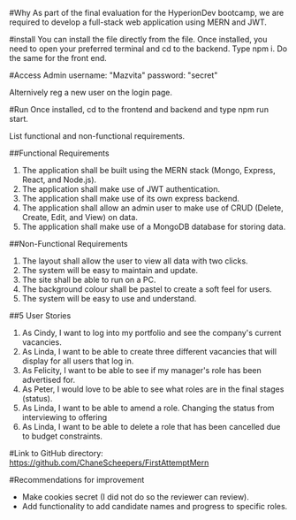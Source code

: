 #Why
As part of the final evaluation for the HyperionDev bootcamp, we are required to develop a full-stack web application using MERN and JWT.

#install
You can install the file directly from the file.
Once installed, you need to open your preferred terminal and cd to the backend. Type npm i.
Do the same for the front end.

#Access
Admin
username: "Mazvita"
password: "secret"

Alternively reg a new user on the login page.

#Run
Once installed, cd to the frontend and backend and type npm run start.

List functional and non-functional requirements.

##Functional Requirements

1. The application shall be built using the MERN stack (Mongo, Express, React, and Node.js).
2. The application shall make use of JWT authentication.
3. The application shall make use of its own express backend.
4. The application shall allow an admin user to make use of CRUD (Delete, Create, Edit, and View) on data.
5. The application shall make use of a MongoDB database for storing data.

##Non-Functional Requirements

1. The layout shall allow the user to view all data with two clicks.
2. The system will be easy to maintain and update.
3. The site shall be able to run on a PC.
4. The background colour shall be pastel to create a soft feel for users.
5. The system will be easy to use and understand.

##5 User Stories

1. As Cindy, I want to log into my portfolio and see the company's current vacancies.
2. As Linda, I want to be able to create three different vacancies that will display for all users that log in.
3. As Felicity, I want to be able to see if my manager's role has been advertised for.
4. As Peter, I would love to be able to see what roles are in the final stages (status).
5. As Linda, I want to be able to amend a role. Changing the status from interviewing to offering
6. As Linda, I want to be able to delete a role that has been cancelled due to budget constraints.

#Link to GitHub directory:
https://github.com/ChaneScheepers/FirstAttemptMern

#Recommendations for improvement

- Make cookies secret (I did not do so the reviewer can review).
- Add functionality to add candidate names and progress to specific roles.
